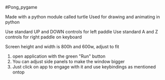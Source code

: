 #Pong_pygame

 Made with a python module called turtle
Used for drawing and animating in python

Use standard UP and DOWN controls for left paddle
Use standard A and Z controls for right paddle
 on keyboard

Screen height and width is 800h and 600w, adjust to fit 

1. open application with the green "Run" button
2. You can adjust side panels to make the window bigger
3. Just click on app to engage with it and use keybindings as mentioned ontop

